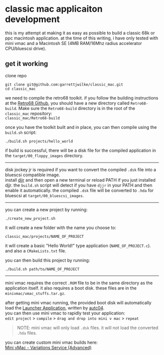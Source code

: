 # classic mac applicaiton development
this is my attempt at making it as easy as possible to build a classic 68k or ppc macintosh application. at the time of this writing, i have only tested with mini vmac and a Macintosh SE (4MB RAM/16Mhz radius accelerator CPU/bluescsi drive).

## get it working

clone repo

```
git clone git@github.com:garrettjwilke/classic_mac.git
cd classic_mac
```

we need to compile the retro68 toolkit. if you follow the building instructions at the [Retro68 Github](https://github.com/autc04/Retro68), you should have a new directory called `Retro68-build`. Make sure the `Retro68-build` directory is in the root of the `classic_mac` repository:<br>
`classic_mac/Retro68-build`

once you have the toolkit built and in place, you can then compile using the `build.sh` script:
```
./build.sh projects/hello_world
```

if build is successful, there will be a disk file for the compiled application in the `target/00_floppy_images` directory.

---

disk jockey jr is required if you want to convert the compiled `.dsk` file into a bluescsi compatible image.<br>
install [djjr](https://diskjockey.onegeekarmy.eu/djjr/) and then open a new terminal or reload PATH if you just installed djjr.
the `build.sh` script will detect if you have `djjr` in your PATH and then enable it automatically. the compiled `.dsk` file will be converted to `.hda` for bluescsi at `target/00_bluescsi_images`.

---

you can create a new project by running:
```
./create_new_project.sh
```
it will create a new folder with the name you choose to:
```
classic_mac/projects/NAME_OF_PROJECT
```
it will create a basic "Hello World!" type application (`NAME_OF_PROJECT.c`).<br>
and also a `CMakeLists.txt` file.

you can then build this project by running:
```
./build.sh path/to/NAME_OF_PROJECT
```

---

mini vmac requires the correct `.ROM` file to be in the same directory as the application itself. it also requires a boot disk. these files are in the `minivmac/vmac_stuffs.tar.gz`.

after getting mini vmac running, the provided boot disk will automatically load the [Launcher Application](https://github.com/autc04/Retro68/tree/master/Samples/Launcher), written by [autc04](https://github.com/autc04/Retro68).<br>
you can then use mini vmac to rapidly test your application:<br>
`edit project` > `compile` > `drag and drop into mini v mac` > `repeat`

>NOTE: mini vmac will only load `.dsk` files. it will not load the converted `.hda` files.

you can create custom mini vmac builds here:<br>
[Mini vMac - Variations Service (Advanced)](https://www.gryphel.com/c/minivmac/vara_srv.html)
